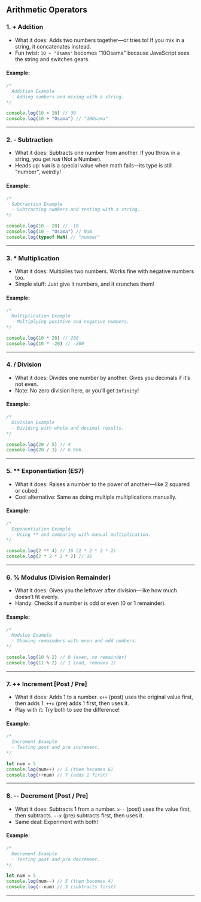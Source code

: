 
## Arithmetic Operators

### 1. + Addition
- What it does: Adds two numbers together—or tries to! If you mix in a string, it concatenates instead.
- Fun twist: `10 + "Osama"` becomes "10Osama" because JavaScript sees the string and switches gears.

#### Example:
```javascript
/*
  Addition Example
  - Adding numbers and mixing with a string.
*/

console.log(10 + 20) // 30
console.log(10 + "Osama") // "10Osama"
```

---

### 2. - Subtraction
- What it does: Subtracts one number from another. If you throw in a string, you get `NaN` (Not a Number).
- Heads up: `NaN` is a special value when math fails—its type is still "number", weirdly!

#### Example:
```javascript
/*
  Subtraction Example
  - Subtracting numbers and testing with a string.
*/

console.log(10 - 20) // -10
console.log(10 - "Osama") // NaN
console.log(typeof NaN) // "number"
```

---

### 3. * Multiplication
- What it does: Multiplies two numbers. Works fine with negative numbers too.
- Simple stuff: Just give it numbers, and it crunches them!

#### Example:
```javascript
/*
  Multiplication Example
  - Multiplying positive and negative numbers.
*/

console.log(10 * 20) // 200
console.log(10 * -20) // -200
```

---

### 4. / Division
- What it does: Divides one number by another. Gives you decimals if it’s not even.
- Note: No zero division here, or you’ll get `Infinity`!

#### Example:
```javascript
/*
  Division Example
  - Dividing with whole and decimal results.
*/

console.log(20 / 5) // 4
console.log(20 / 3) // 6.666...
```

---

### 5. ** Exponentiation (ES7)
- What it does: Raises a number to the power of another—like 2 squared or cubed.
- Cool alternative: Same as doing multiple multiplications manually.

#### Example:
```javascript
/*
  Exponentiation Example
  - Using ** and comparing with manual multiplication.
*/

console.log(2 ** 4) // 16 (2 * 2 * 2 * 2)
console.log(2 * 2 * 2 * 2) // 16
```

---

### 6. % Modulus (Division Remainder)
- What it does: Gives you the leftover after division—like how much doesn’t fit evenly.
- Handy: Checks if a number is odd or even (0 or 1 remainder).

#### Example:
```javascript
/*
  Modulus Example
  - Showing remainders with even and odd numbers.
*/

console.log(10 % 2) // 0 (even, no remainder)
console.log(11 % 2) // 1 (odd, removes 1)
```

---

### 7. ++ Increment [Post / Pre]
- What it does: Adds 1 to a number. `x++` (post) uses the original value first, then adds 1. `++x` (pre) adds 1 first, then uses it.
- Play with it: Try both to see the difference!

#### Example:
```javascript
/*
  Increment Example
  - Testing post and pre increment.
*/

let num = 5
console.log(num++) // 5 (then becomes 6)
console.log(++num) // 7 (adds 1 first)
```

---

### 8. -- Decrement [Post / Pre]
- What it does: Subtracts 1 from a number. `x--` (post) uses the value first, then subtracts. `--x` (pre) subtracts first, then uses it.
- Same deal: Experiment with both!

#### Example:
```javascript
/*
  Decrement Example
  - Testing post and pre decrement.
*/

let num = 5
console.log(num--) // 5 (then becomes 4)
console.log(--num) // 3 (subtracts first)
```

---
